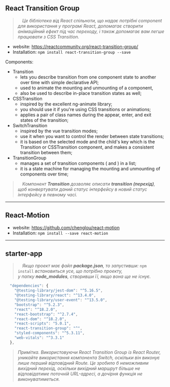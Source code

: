 ## React Transition Group

> &emsp;_Це бібліотека від React спільноти, що надає потрібні component для використання у програмі React, 
> допомагає створити анімаційний ефект під час переходу, і також допомагає вам легше працювати з CSS Transition._

* website: https://reactcommunity.org/react-transition-group/
* Installation: ``npm install react-transition-group --save``

Components:
+ Transition
  - lets you describe transition from one component state to another over time with simple declarative API;
  - used to animate the mounting and unmounting of a component, 
  - also be used to describe in-place transition states as well;
+ CSSTransition
  - inspired by the excellent ng-animate library;
  - you should use it if you're using CSS transitions or animations;
  - applies a pair of class names during the appear, enter, and exit states of the transition;
+ SwitchTransition
  - inspired by the vue transition modes;
  - use it when you want to control the render between state transitions;
  - it is based on the selected mode and the child's key which is the Transition or CSSTransition component, and makes a consistent transition between them;
+ TransitionGroup
  - manages a set of transition components (<Transition> and <CSSTransition>) in a list;
  - it is a state machine for managing the mounting and unmounting of components over time;

> &emsp;_Компонент **Transition** дозволяє описати **transition (перехід)**, щоб конвертувати даний статус інтерфейсу в новий статус інтерфейсу в певному часі._
  
- - -

## React-Motion
  
* website: https://github.com/chenglou/react-motion
* Installation: ``npm install --save react-motion``
  
- - -  
   
## starter-app

> &emsp;_Якщо проект має файл **package.json**, то запустивши:_  ``npm install`` _встановиться усе, що потрібно проекту,_\
> _у папку **node_modules**, створивши її, якщо вона ще не існує._
    
```javascript
  "dependencies": {
    "@testing-library/jest-dom": "^5.16.5",
    "@testing-library/react": "^13.4.0",
    "@testing-library/user-event": "^13.5.0",
    "bootstrap": "^5.2.3",
    "react": "^18.2.0",
    "react-bootstrap": "^2.7.4",
    "react-dom": "^18.2.0",
    "react-scripts": "5.0.1",
    "react-transition-group": "^",
    "styled-components": "^5.3.11",
    "web-vitals": "^3.3.1"
  },
```   
  
> _Примітка. Використовуючи React Transition Group із React Router, уникайте використання компонента Switch, оскільки він виконує лише перший відповідний Route. 
>  Це зробило б неможливим вихідний перехід, оскільки вихідний маршрут більше не відповідатиме поточній URL-адресі, а дочірня функція не виконуватиметься._
  
